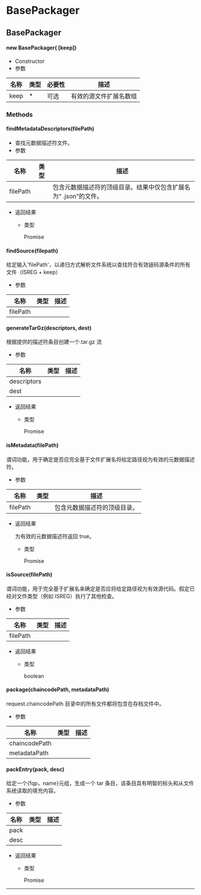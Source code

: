 # BasePackager

## BasePackager

#### new BasePackager( [keep])

- Constructor
- 参数

| 名称 | 类型 | 必要性 | 描述                   |
| ---- | ---- | ------ | ---------------------- |
| keep | \*   | 可选   | 有效的源文件扩展名数组 |

### Methods

#### findMetadataDescriptors(filePath)

- 查找元数据描述符文件。
- 参数

| 名称     | 类型 | 描述                                                             |
| -------- | ---- | ---------------------------------------------------------------- |
| filePath |      | 包含元数据描述符的顶级目录。结果中仅包含扩展名为“ .json”的文件。 |

- 返回结果

  - 类型

    Promise

#### findSource(filepath)

给定输入'filePath'，以递归方式解析文件系统以查找符合有效链码源条件的所有文件（ISREG + keep）

- 参数

| 名称     | 类型 | 描述 |
| -------- | ---- | ---- |
| filePath |      |      |

#### generateTarGz(descriptors, dest)

根据提供的描述符条目创建一个.tar.gz 流

- 参数

| 名称        | 类型 | 描述 |
| ----------- | ---- | ---- |
| descriptors |      |      |
| dest        |      |      |

- 返回结果

  - 类型

    Promise

#### isMetadata(filePath)

谓词功能，用于确定是否应完全基于文件扩展名将给定路径视为有效的元数据描述符。

- 参数

| 名称     | 类型 | 描述                         |
| -------- | ---- | ---------------------------- |
| filePath |      | 包含元数据描述符的顶级目录。 |

- 返回结果

  为有效的元数据描述符返回 true。

  - 类型

    Promise

#### isSource(filePath)

谓词功能，用于完全基于扩展名来确定是否应将给定路径视为有效源代码。假定已经对文件类型（例如 ISREG）执行了其他检查。

- 参数

| 名称     | 类型 | 描述 |
| -------- | ---- | ---- |
| filePath |      |      |

- 返回结果

  - 类型

    boolean

#### package(chaincodePath, metadataPath)

request.chaincodePath 目录中的所有文件都将包含在存档文件中。

- 参数

| 名称          | 类型 | 描述 |
| ------------- | ---- | ---- |
| chaincodePath |      |      |
| metadataPath  |      |      |

#### packEntry(pack, desc)

给定一个{fqp，name}元组，生成一个 tar 条目，该条目具有明智的标头和从文件系统读取的填充内容。

- 参数

| 名称 | 类型 | 描述 |
| ---- | ---- | ---- |
| pack |      |      |
| desc |      |      |

- 返回结果

  - 类型

    Promise

---
